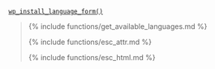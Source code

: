 <p><code><a href="https://developer.wordpress.org/reference/functions/wp_install_language_form/">wp_install_language_form()</a></code></p>

<blockquote>

{% include functions/get_available_languages.md %}

{% include functions/esc_attr.md %}

{% include functions/esc_html.md %}

</blockquote>
